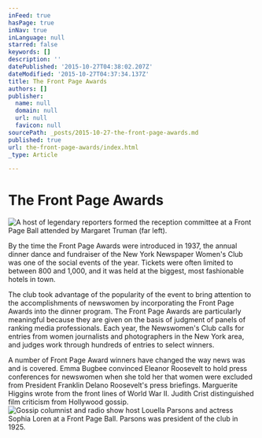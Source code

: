 ```yaml
---
inFeed: true
hasPage: true
inNav: true
inLanguage: null
starred: false
keywords: []
description: ''
datePublished: '2015-10-27T04:38:02.207Z'
dateModified: '2015-10-27T04:37:34.137Z'
title: The Front Page Awards
authors: []
publisher:
  name: null
  domain: null
  url: null
  favicon: null
sourcePath: _posts/2015-10-27-the-front-page-awards.md
published: true
url: the-front-page-awards/index.html
_type: Article

---
```

# The Front Page Awards
![A host of legendary reporters formed the reception committee at a Front Page Ball attended by Margaret Truman (far left).](https://the-grid-user-content.s3-us-west-2.amazonaws.com/2c9bd64c-86bb-4f75-bc3f-ea4ca64bbd39.jpg)

By the time the Front Page Awards were introduced in 1937, the annual dinner dance and fundraiser of the New York Newspaper Women's Club was one of the social events of the year. Tickets were often limited to between 800 and 1,000, and it was held at the biggest, most fashionable hotels in town. 

The club took advantage of the popularity of the event to bring attention to the accomplishments of newswomen by incorporating the Front Page Awards into the dinner program. The Front Page Awards are particularly meaningful because they are given on the basis of judgment of panels of ranking media professionals.
Each year, the Newswomen's Club calls for entries from women journalists and photographers in the New York area, and judges work through hundreds of entries to select winners. 

A number of Front Page Award winners have changed the way news was and is covered.
Emma Bugbee convinced Eleanor Roosevelt to hold press conferences for newswomen when she told her that women were excluded from President Franklin Delano Roosevelt's press briefings.
Marguerite Higgins wrote from the front lines of World War II.
Judith Crist distinguished film criticism from Hollywood gossip.
![Gossip columnist and radio show host Louella Parsons and actress Sophia Loren at a Front Page Ball. Parsons was president of the club in 1925.](https://the-grid-user-content.s3-us-west-2.amazonaws.com/a7cba20a-3d3b-4514-91de-6c38e539db8d.jpg)